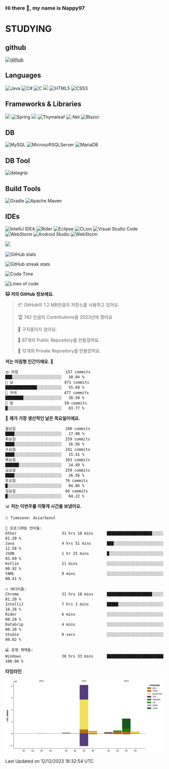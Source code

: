 ### Hi there 👋, my name is Nappy97

# STUDYING
## github
[<img src='https://cdn.jsdelivr.net/npm/simple-icons@3.0.1/icons/github.svg' alt='github' height='40'>](https://github.com/Nappy97)  

## Languages
![Java](https://img.shields.io/badge/java-%23ED8B00.svg?style=for-the-badge&logo=openjdk&logoColor=white) ![C#](https://img.shields.io/badge/c%23-%23239120.svg?style=for-the-badge&logo=c-sharp&logoColor=white) ![C](https://img.shields.io/badge/c-%2300599C.svg?style=for-the-badge&logo=c&logoColor=white) <img src="https://img.shields.io/badge/javascript-F7DF1E?style=for-the-badge&logo=javascript&logoColor=black"> ![HTML5](https://img.shields.io/badge/html5-%23E34F26.svg?style=for-the-badge&logo=html5&logoColor=white) ![CSS3](https://img.shields.io/badge/css3-%231572B6.svg?style=for-the-badge&logo=css3&logoColor=white)

## Frameworks & Libraries
<img src="https://img.shields.io/badge/bootstrap-7952B3?style=for-the-badge&logo=bootstrap&logoColor=white"> ![Spring](https://img.shields.io/badge/spring-%236DB33F.svg?style=for-the-badge&logo=spring&logoColor=white) <img src="https://img.shields.io/badge/jQuery-0769AD?style=for-the-badge&logo=jquery&logoColor=white"> ![Thymeleaf](https://img.shields.io/badge/Thymeleaf-%23005C0F.svg?style=for-the-badge&logo=Thymeleaf&logoColor=white) ![.Net](https://img.shields.io/badge/.NET-5C2D91?style=for-the-badge&logo=.net&logoColor=white) ![Blazor](https://img.shields.io/badge/blazor-%235C2D91.svg?style=for-the-badge&logo=blazor&logoColor=white)

## DB
![MySQL](https://img.shields.io/badge/mysql-%2300f.svg?style=for-the-badge&logo=mysql&logoColor=white) ![MicrosoftSQLServer](https://img.shields.io/badge/Microsoft%20SQL%20Server-CC2927?style=for-the-badge&logo=microsoft%20sql%20server&logoColor=white) ![MariaDB](https://img.shields.io/badge/MariaDB-003545?style=for-the-badge&logo=mariadb&logoColor=white)

## DB Tool
![datagrip](https://img.shields.io/badge/datagrip-9681EB?style=flat&logo=datagrip)

## Build Tools
![Gradle](https://img.shields.io/badge/Gradle-02303A.svg?style=for-the-badge&logo=Gradle&logoColor=white) ![Apache Maven](https://img.shields.io/badge/Apache%20Maven-C71A36?style=for-the-badge&logo=Apache%20Maven&logoColor=white)

## IDEs
![IntelliJ IDEA](https://img.shields.io/badge/IntelliJIDEA-000000.svg?style=for-the-badge&logo=intellij-idea&logoColor=white) ![Rider](https://img.shields.io/badge/Rider-000000.svg?style=for-the-badge&logo=Rider&logoColor=white&color=black&labelColor=crimson) ![Eclipse](https://img.shields.io/badge/Eclipse-FE7A16.svg?style=for-the-badge&logo=Eclipse&logoColor=white) ![CLion](https://img.shields.io/badge/CLion-black?style=for-the-badge&logo=clion&logoColor=white) ![Visual Studio Code](https://img.shields.io/badge/Visual%20Studio%20Code-0078d7.svg?style=for-the-badge&logo=visual-studio-code&logoColor=white) ![WebStorm](https://img.shields.io/badge/webstorm-143?style=for-the-badge&logo=webstorm&logoColor=white&color=black) ![Android Studio](https://img.shields.io/badge/Android%20Studio-3DDC84.svg?style=for-the-badge&logo=android-studio&logoColor=white) ![WebStorm](https://img.shields.io/badge/webstorm-143?style=for-the-badge&logo=webstorm&logoColor=white&color=black)

<div>
  <img  src="https://github-readme-stats.vercel.app/api/top-langs/?username=Nappy97&langs_count=8&exclude_repo=Example-deep-learning-from-scratch&layout=compact&line_height=24&hide_border=true&title_color=d88e82&card_width=280">
<div>
  
![GitHub stats](https://github-readme-stats.vercel.app/api?username=Nappy97&show_icons=true)  

![GitHub streak stats](https://github-readme-streak-stats.herokuapp.com/?user=Nappy97)  

<!--START_SECTION:waka-->
![Code Time](http://img.shields.io/badge/Code%20Time-1%2C153%20hrs%2057%20mins-blue)

![Lines of code](https://img.shields.io/badge/%EC%A0%80%EB%8A%94%20%EC%97%AC%ED%83%9C%EA%B9%8C%EC%A7%80%20-6.1%20million%20%EC%A4%84%EC%9D%98%20%EC%BD%94%EB%93%9C%EB%A5%BC%20%EC%9E%91%EC%84%B1%ED%96%88%EC%96%B4%EC%9A%94.-blue)

**🐱 저의 GitHub 정보에요.** 

> 📦 GitHub의 1.2 MB만큼의 저장소를 사용하고 있어요. 
 > 
> 🏆 742 만큼의 Contributions을 2023년에 했어요
 > 
> 🚫 구직중이지 않아요.
 > 
> 📜 67개의 Public Repository를 만들었어요. 
 > 
> 🔑 12개의 Private Repository를 만들었어요. 
 > 
**저는 아침형 인간이에요. 🐤** 

```text
🌞 아침                     157 commits         ███░░░░░░░░░░░░░░░░░░░░░░   10.04 % 
🌆 낮　                     871 commits         ██████████████░░░░░░░░░░░   55.69 % 
🌃 저녁                     477 commits         ████████░░░░░░░░░░░░░░░░░   30.50 % 
🌙 밤　                     59 commits          █░░░░░░░░░░░░░░░░░░░░░░░░   03.77 % 
```
📅 **제가 가장 생산적인 날은 목요일이에요.** 

```text
월요일                      280 commits         ████░░░░░░░░░░░░░░░░░░░░░   17.90 % 
화요일                      259 commits         ████░░░░░░░░░░░░░░░░░░░░░   16.56 % 
수요일                      241 commits         ████░░░░░░░░░░░░░░░░░░░░░   15.41 % 
목요일                      383 commits         ██████░░░░░░░░░░░░░░░░░░░   24.49 % 
금요일                      259 commits         ████░░░░░░░░░░░░░░░░░░░░░   16.56 % 
토요일                      76 commits          █░░░░░░░░░░░░░░░░░░░░░░░░   04.86 % 
일요일                      66 commits          █░░░░░░░░░░░░░░░░░░░░░░░░   04.22 % 
```


📊 **저는 이번주를 이렇게 시간을 보냈어요.** 

```text
🕑︎ Timezone: Asia/Seoul

💬 프로그래밍 언어들: 
Other                    31 hrs 18 mins      ████████████████████░░░░░   81.20 % 
Java                     4 hrs 51 mins       ███░░░░░░░░░░░░░░░░░░░░░░   12.58 % 
JSON                     1 hr 25 mins        █░░░░░░░░░░░░░░░░░░░░░░░░   03.69 % 
Kotlin                   21 mins             ░░░░░░░░░░░░░░░░░░░░░░░░░   00.92 % 
YAML                     9 mins              ░░░░░░░░░░░░░░░░░░░░░░░░░   00.41 % 

🔥 에디터들: 
Chrome                   31 hrs 18 mins      ████████████████████░░░░░   81.20 % 
IntelliJ                 7 hrs 3 mins        █████░░░░░░░░░░░░░░░░░░░░   18.28 % 
Rider                    6 mins              ░░░░░░░░░░░░░░░░░░░░░░░░░   00.29 % 
DataGrip                 4 mins              ░░░░░░░░░░░░░░░░░░░░░░░░░   00.20 % 
Studio                   0 secs              ░░░░░░░░░░░░░░░░░░░░░░░░░   00.02 % 

💻 운영 체제들: 
Windows                  38 hrs 33 mins      █████████████████████████   100.00 % 
```

**타임라인**

![Lines of Code chart](https://raw.githubusercontent.com/Nappy97/Nappy97/main/assets/bar_graph.png)


 Last Updated on 12/12/2023 18:32:54 UTC
<!--END_SECTION:waka-->
